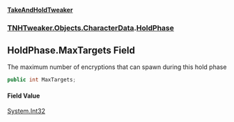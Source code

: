 #### [TakeAndHoldTweaker](index.md 'index')
### [TNHTweaker.Objects.CharacterData](TNHTweaker.Objects.CharacterData.md 'TNHTweaker.Objects.CharacterData').[HoldPhase](TNHTweaker.Objects.CharacterData.HoldPhase.md 'TNHTweaker.Objects.CharacterData.HoldPhase')

## HoldPhase.MaxTargets Field

The maximum number of encryptions that can spawn during this hold phase

```csharp
public int MaxTargets;
```

#### Field Value
[System.Int32](https://docs.microsoft.com/en-us/dotnet/api/System.Int32 'System.Int32')